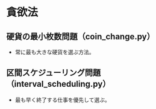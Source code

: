 # 貪欲法

## 硬貨の最小枚数問題（coin_change.py）
- 常に最も大きな硬貨を選ぶ方法。

## 区間スケジューリング問題（interval_scheduling.py）
- 最も早く終了する仕事を優先して選ぶ。
